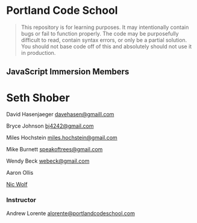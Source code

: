 # Portland Code School

> This repository is for learning purposes. It may intentionally contain bugs or
fail to function properly. The code may be purposefully difficult to read,
contain syntax errors, or only be a partial solution. You should not base code
off of this and absolutely should not use it in production.

## JavaScript Immersion Members

Seth Shober
=======
David Hasenjaeger
davehasen@gmaill.com

Bryce Johnson
bj4242@gmail.com  

Miles Hochstein
miles.hochstein@gmail.com

Mike Burnett
speakoftrees@gmail.com

Wendy Beck
webeck@gmail.com

Aaron Ollis

[Nic Wolf](https://github.com/Nic-Wolf)

### Instructor

Andrew Lorente
alorente@portlandcodeschool.com

